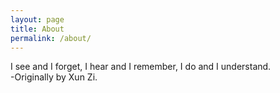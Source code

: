 ```yaml
---
layout: page
title: About
permalink: /about/
---
```


I see and I forget, I hear and I remember, I do and I understand.<br>
                                                -Originally by Xun Zi.



